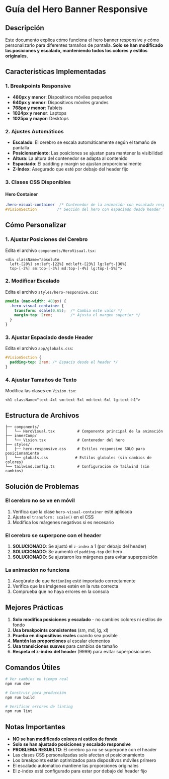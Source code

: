# Guía del Hero Banner Responsive

## Descripción
Este documento explica cómo funciona el hero banner responsive y cómo personalizarlo para diferentes tamaños de pantalla. **Solo se han modificado las posiciones y escalado, manteniendo todos los colores y estilos originales.**

## Características Implementadas

### 1. Breakpoints Responsive
- **480px y menor**: Dispositivos móviles pequeños
- **640px y menor**: Dispositivos móviles grandes
- **768px y menor**: Tablets
- **1024px y menor**: Laptops
- **1025px y mayor**: Desktops

### 2. Ajustes Automáticos
- **Escalado**: El cerebro se escala automáticamente según el tamaño de pantalla
- **Posicionamiento**: Las posiciones se ajustan para mantener la visibilidad
- **Altura**: La altura del contenedor se adapta al contenido
- **Espaciado**: El padding y margin se ajustan proporcionalmente
- **Z-Index**: Asegurado que esté por debajo del header fijo

### 3. Clases CSS Disponibles

#### Hero Container
```css
.hero-visual-container  /* Contenedor de la animación con escalado responsive */
#VisionSection         /* Sección del hero con espaciado desde header */
```

## Cómo Personalizar

### 1. Ajustar Posiciones del Cerebro
Edita el archivo `components/HeroVisual.tsx`:

```tsx
<div className="absolute 
  left-[20%] sm:left-[22%] md:left-[23%] lg:left-[30%] 
  top-[-2%] sm:top-[-3%] md:top-[-4%] lg:top-[-5%]">
```

### 2. Modificar Escalado
Edita el archivo `styles/hero-responsive.css`:

```css
@media (max-width: 480px) {
  .hero-visual-container {
    transform: scale(0.65);  /* Cambia este valor */
    margin-top: 2rem;        /* Ajusta el margen superior */
  }
}
```

### 3. Ajustar Espaciado desde Header
Edita el archivo `app/globals.css`:

```css
#VisionSection {
  padding-top: 2rem; /* Espacio desde el header */
}
```

### 4. Ajustar Tamaños de Texto
Modifica las clases en `Vision.tsx`:

```tsx
<h1 className="text-4xl sm:text-5xl md:text-6xl lg:text-h1">
```

## Estructura de Archivos

```
├── components/
│   └── HeroVisual.tsx          # Componente principal de la animación
├── innerComp/
│   └── Vision.tsx              # Contenedor del hero
├── styles/
│   ├── hero-responsive.css     # Estilos responsive SOLO para posicionamiento
│   └── globals.css            # Estilos globales (sin cambios de colores)
└── tailwind.config.ts          # Configuración de Tailwind (sin cambios)
```

## Solución de Problemas

### El cerebro no se ve en móvil
1. Verifica que la clase `hero-visual-container` esté aplicada
2. Ajusta el `transform: scale()` en el CSS
3. Modifica los márgenes negativos si es necesario

### El cerebro se superpone con el header
1. **SOLUCIONADO**: Se ajustó el `z-index` a 1 (por debajo del header)
2. **SOLUCIONADO**: Se aumentó el `padding-top` del hero
3. **SOLUCIONADO**: Se ajustaron los márgenes para evitar superposición

### La animación no funciona
1. Asegúrate de que `MotionImg` esté importado correctamente
2. Verifica que las imágenes estén en la ruta correcta
3. Comprueba que no haya errores en la consola

## Mejores Prácticas

1. **Solo modifica posiciones y escalado** - no cambies colores ni estilos de fondo
2. **Usa breakpoints consistentes** (sm, md, lg, xl)
3. **Prueba en dispositivos reales** cuando sea posible
4. **Mantén las proporciones** al escalar elementos
5. **Usa transiciones suaves** para cambios de tamaño
6. **Respeta el z-index del header** (9999) para evitar superposiciones

## Comandos Útiles

```bash
# Ver cambios en tiempo real
npm run dev

# Construir para producción
npm run build

# Verificar errores de linting
npm run lint
```

## Notas Importantes

- **NO se han modificado colores ni estilos de fondo**
- **Solo se han ajustado posiciones y escalado responsive**
- **PROBLEMA RESUELTO**: El cerebro ya no se superpone con el header
- Las clases CSS personalizadas solo afectan el posicionamiento
- Los breakpoints están optimizados para dispositivos móviles primero
- El escalado automático mantiene las proporciones originales
- El z-index está configurado para estar por debajo del header fijo
